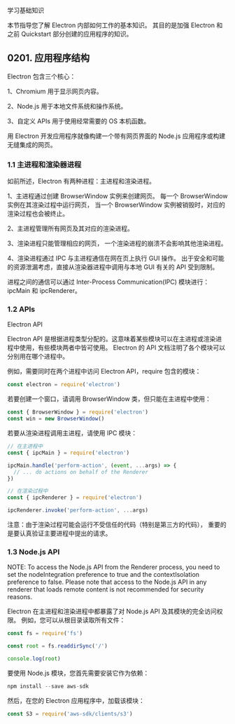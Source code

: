 学习基础知识

本节指导您了解 Electron 内部如何工作的基本知识。 其目的是加强 Electron 和之前 Quickstart 部分创建的应用程序的知识。

## 0201. 应用程序结构

Electron 包含三个核心：

1、Chromium 用于显示网页内容。

2、Node.js 用于本地文件系统和操作系统。

3、自定义 APIs 用于使用经常需要的 OS 本机函数。

用 Electron 开发应用程序就像构建一个带有网页界面的 Node.js 应用程序或构建无缝集成的网页。

### 1.1 主进程和渲染器进程

如前所述，Electron 有两种进程：主进程和渲染进程。

1、主进程通过创建 BrowserWindow 实例来创建网页。 每一个 BrowserWindow 实例在其渲染过程中运行网页， 当一个 BrowserWindow 实例被销毁时，对应的渲染过程也会被终止。

2、主进程管理所有网页及其对应的渲染进程。

3、渲染进程只能管理相应的网页， 一个渲染进程的崩溃不会影响其他渲染进程。

4、渲染进程通过 IPC 与主进程通信在网在页上执行 GUI 操作。 出于安全和可能的资源泄漏考虑，直接从渲染器进程中调用与本地 GUI 有关的 API 受到限制。

进程之间的通信可以通过 Inter-Process Communication(IPC) 模块进行：ipcMain 和 ipcRenderer。

### 1.2 APIs

Electron API

Electron API 是根据进程类型分配的。这意味着某些模块可以在主进程或渲染进程中使用，有些模块两者中皆可使用。 Electron 的 API 文档注明了各个模块可以分别用在哪个进程中。

例如，需要同时在两个进程中访问 Electron API，require 包含的模块：

```js
const electron = require('electron')
```

若要创建一个窗口，请调用 BrowserWindow 类，但只能在主进程中使用：

```js
const { BrowserWindow } = require('electron')
const win = new BrowserWindow()
```

若要从渲染进程调用主进程，请使用 IPC 模块：

```js
// 在主进程中
const { ipcMain } = require('electron')

ipcMain.handle('perform-action', (event, ...args) => {
  // ... do actions on behalf of the Renderer
})

// 在渲染过程中
const { ipcRenderer } = require('electron')

ipcRenderer.invoke('perform-action', ...args)
```

注意：由于渲染过程可能会运行不受信任的代码（特别是第三方的代码）， 重要的是要认真验证主要进程中提出的请求。

### 1.3 Node.js API

NOTE: To access the Node.js API from the Renderer process, you need to set the nodeIntegration preference to true and the contextIsolation preference to false. Please note that access to the Node.js API in any renderer that loads remote content is not recommended for security reasons.

Electron 在主进程和渲染进程中都暴露了对 Node.js API 及其模块的完全访问权限。 例如，您可以从根目录读取所有文件：

```js
const fs = require('fs')

const root = fs.readdirSync('/')

console.log(root)
```

要使用 Node.js 模块，您首先需要安装它作为依赖：

```js
npm install --save aws-sdk
```

然后，在您的 Electron 应用程序中，加载该模块：

```js
const S3 = require('aws-sdk/clients/s3')
```
